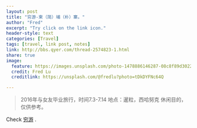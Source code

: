 ```yaml
---
layout: post
title: "穷游-柬（简）埔（朴）寨。"
author: "Fred"
excerpt: "Try click on the link icon."
header-style: text
categories: [Travel]
tags: [travel, link post, notes]
link: http://bbs.qyer.com/thread-2574823-1.html
share: true
image:
  feature: https://images.unsplash.com/photo-1478886146287-08c8f89d3022?ixlib=rb-0.3.5&q=80&fm=jpg&crop=entropy&cs=tinysrgb&s=802c94ed52850f961e629d8c92676907
  credit: Fred Lu
  creditlink: https://unsplash.com/@fredlu?photo=tDkDYFNc64Q

---
```



> 2016年与女友毕业旅行，时间7.3-7.14
> 地点：暹粒，西哈努克
> 休闲目的，仅供参考。

  Check [穷游](http://bbs.qyer.com/thread-2574823-1.html) .

